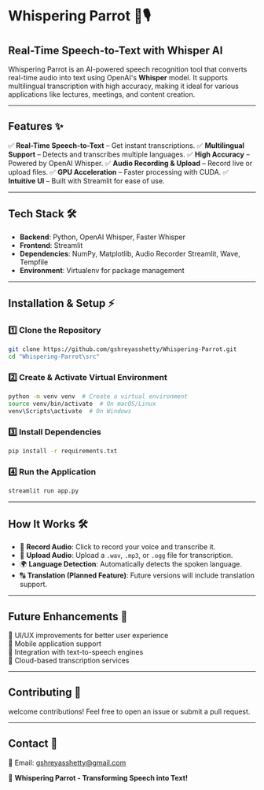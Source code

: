 # Whispering Parrot 🦜🎙️

## **Real-Time Speech-to-Text with Whisper AI**
Whispering Parrot is an AI-powered speech recognition tool that converts real-time audio into text using OpenAI's **Whisper** model. It supports multilingual transcription with high accuracy, making it ideal for various applications like lectures, meetings, and content creation.

---

## **Features** ✨
✅ **Real-Time Speech-to-Text** – Get instant transcriptions.
✅ **Multilingual Support** – Detects and transcribes multiple languages.
✅ **High Accuracy** – Powered by OpenAI Whisper.
✅ **Audio Recording & Upload** – Record live or upload files.
✅ **GPU Acceleration** – Faster processing with CUDA.
✅ **Intuitive UI** – Built with Streamlit for ease of use.

---

## **Tech Stack** 🛠️
- **Backend**: Python, OpenAI Whisper, Faster Whisper
- **Frontend**: Streamlit
- **Dependencies**: NumPy, Matplotlib, Audio Recorder Streamlit, Wave, Tempfile
- **Environment**: Virtualenv for package management

---

## **Installation & Setup** ⚡

### **1️⃣ Clone the Repository**
```bash
git clone https://github.com/gshreyasshetty/Whispering-Parrot.git  
cd "Whispering-Parrot\src"
```

### **2️⃣ Create & Activate Virtual Environment**
```bash
python -m venv venv  # Create a virtual environment
source venv/bin/activate  # On macOS/Linux
venv\Scripts\activate  # On Windows
```

### **3️⃣ Install Dependencies**
```bash
pip install -r requirements.txt
```

### **4️⃣ Run the Application**
```bash
streamlit run app.py
```

---

## **How It Works** 🛠️
- 🎤 **Record Audio**: Click to record your voice and transcribe it.
- 🎵 **Upload Audio**: Upload a `.wav`, `.mp3`, or `.ogg` file for transcription.
- 🌍 **Language Detection**: Automatically detects the spoken language.
- 🔠 **Translation (Planned Feature)**: Future versions will include translation support.

---

## **Future Enhancements 🚀**
🔹 UI/UX improvements for better user experience  
🔹 Mobile application support  
🔹 Integration with text-to-speech engines  
🔹 Cloud-based transcription services  

---

## **Contributing** 🤝
welcome contributions! Feel free to open an issue or submit a pull request.

---

## **Contact** 📩
📧 Email: gshreyasshetty@gmail.com  

🚀 **Whispering Parrot - Transforming Speech into Text!**

